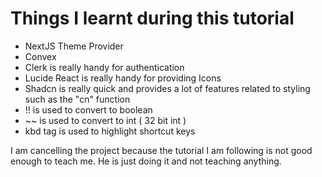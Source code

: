 # Things I learnt during this tutorial

- NextJS Theme Provider
- Convex
- Clerk is really handy for authentication
- Lucide React is really handy for providing Icons
- Shadcn is really quick and provides a lot of features related to styling such as the "cn" function
- !! is used to convert to boolean
- ~~ is used to convert to int ( 32 bit int )
- kbd tag is used to highlight shortcut keys

I am cancelling the project because the tutorial I am following is not good enough to teach me. He is just doing it and not teaching anything.
